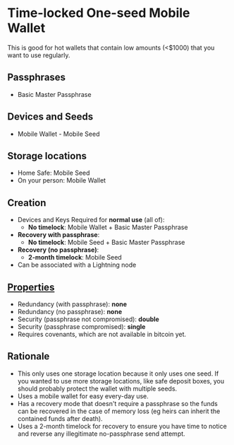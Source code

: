 # Time-locked One-seed Mobile Wallet

This is good for hot wallets that contain low amounts (<$1000) that you want to use regularly.

## Passphrases

* Basic Master Passphrase

## Devices and Seeds

* Mobile Wallet - Mobile Seed

## Storage locations

* Home Safe: Mobile Seed
* On your person: Mobile Wallet

## Creation

* Devices and Keys Required for **normal use** (all of):
  * **No timelock**: Mobile Wallet + Basic Master Passphrase
* **Recovery with passphrase**:
  * **No timelock**: Mobile Seed + Basic Master Passphrase
* **Recovery (no passphrase)**:
  * **2-month timelock**: Mobile Seed
* Can be associated with a Lightning node

## [Properties](../misc/propertiesKey.md)

* Redundancy (with passphrase): **none**
* Redundancy (no passphrase): **none**
* Security (passphrase not compromised): **double**
* Security (passphrase compromised): **single**
* Requires covenants, which are not available in bitcoin yet.

## Rationale

* This only uses one storage location because it only uses one seed. If you wanted to use more storage locations, like safe deposit boxes, you should probably protect the wallet with multiple seeds.
* Uses a mobile wallet for easy every-day use.
* Has a recovery mode that doesn't require a passphrase so the funds can be recovered in the case of memory loss (eg heirs can inherit the contained funds after death).
* Uses a 2-month timelock for recovery to ensure you have time to notice and reverse any illegitimate no-passphrase send attempt.